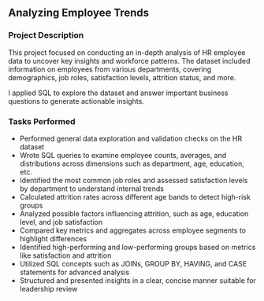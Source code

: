 
## Analyzing Employee Trends  

### Project Description  
This project focused on conducting an in-depth analysis of HR employee data to uncover key insights and workforce patterns. The dataset included information on employees from various departments, covering demographics, job roles, satisfaction levels, attrition status, and more.

I applied SQL to explore the dataset and answer important business questions to generate actionable insights.

### Tasks Performed  
- Performed general data exploration and validation checks on the HR dataset  
- Wrote SQL queries to examine employee counts, averages, and distributions across dimensions such as department, age, education, etc.  
- Identified the most common job roles and assessed satisfaction levels by department to understand internal trends  
- Calculated attrition rates across different age bands to detect high-risk groups  
- Analyzed possible factors influencing attrition, such as age, education level, and job satisfaction  
- Compared key metrics and aggregates across employee segments to highlight differences  
- Identified high-performing and low-performing groups based on metrics like satisfaction and attrition  
- Utilized SQL concepts such as JOINs, GROUP BY, HAVING, and CASE statements for advanced analysis  
- Structured and presented insights in a clear, concise manner suitable for leadership review
